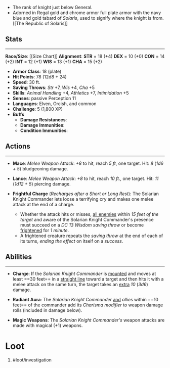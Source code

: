 - The rank of knight just below General.
- Adorned in Regal gold and chrome armor full plate armor with the navy blue and gold tabard of *Solaris*, used to signify where the knight is from.
[[The Republic of Solaris]]

## Stats
---
**Race/Size**:
	[[Size Chart]]
**Alignment**:
	**STR** = 18 (+4)
	**DEX** = 10 (+0)
	**CON** = 14 (+2)
	**INT** = 12 (+1)
	**WIS** = 13 (+1)
	**CHA** = 15 (+2)
-   **Armor Class**: 18 (plate)
-   **Hit Points**: 78 (12d8 + 24)
-   **Speed**: 30 ft.
-   **Saving Throws**: *Str* +7, *Wis* +4, *Cha* +5
-   **Skills**: *Animal Handling* +4, *Athletics* +7, *Intimidation* +5
-   **Senses**: passive Perception 11
-   **Languages**: Elven, Orcish, and common
-   **Challenge**: 5 (1,800 XP)
-   **Buffs**
	-   **Damage Resistances**:
	-   **Damage Immunities**:
	-   **Condition Immunities**:

## Actions
---
- **Mace**: *Melee Weapon Attack*: *+8* to hit, reach *5 ft*, one target. Hit: *8* (*1d6 + 5*) bludgeoning damage.

- **Lance**: *Melee Weapon Attack*: *+8* to hit, reach *10 ft*., one target. Hit: *11* (*1d12 + 5*) piercing damage.

- **Frightful Charge** (*Recharges after a Short or Long Rest*): The Solarian Knight Commander lets loose a terrifying cry and makes one melee attack at the end of a charge. 
	- Whether the attack hits or misses, <u>all enemies</u> within *15 feet of the target* and aware of the Solarian Knight Commander's presence must succeed on a *DC 13 Wisdom saving throw* or become [frightened](https://roll20.net/compendium/dnd5e/Conditions#h-Conditions) for *1 minute*. 
	- A frightened creature repeats the *saving throw* at the end of each of its turns, *ending the effect* on itself on a *success*.

## Abilities
---
- **Charge**: If the *Solarian Knight Commander* is <u>mounted</u> and moves at least ==30 feet== in a <u>straight line</u> toward a target and then hits it with a melee attack on the same turn, the target takes an <u>extra</u> *10* (*3d6*) damage.

- **Radiant Aura**: The *Solarian Knight Commander* <u>and</u> *allies* within ==10 feet== of the commander add its *Charisma modifier* to weapon damage rolls (included in damage below).

- **Magic Weapons**: The *Solarian Knight Commander's* weapon attacks are made with magical (+1) weapons.

# Loot
1. #loot/investigation 
	